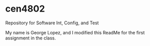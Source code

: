 # cen4802
Repository for Software Int, Config, and Test

My name is George Lopez, and I modified this ReadMe for the first assignment in the class. 
